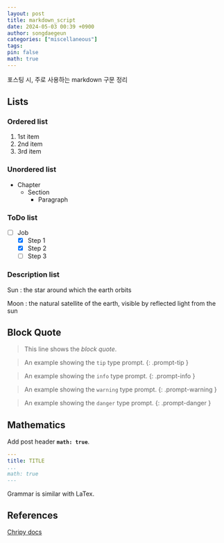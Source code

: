 ```yaml
---
layout: post
title: markdown_script
date: 2024-05-03 00:39 +0900
author: songdaegeun
categories: ["miscellaneous"]
tags:
pin: false
math: true
---
```


포스팅 시, 주로 사용하는 markdown 구문 정리 

## Lists

### Ordered list

1. 1st item
2. 2nd item
3. 3rd item

### Unordered list

- Chapter
  + Section
    * Paragraph

### ToDo list

- [ ] Job
  - [x] Step 1
  - [x] Step 2
  - [ ] Step 3

### Description list

Sun
: the star around which the earth orbits

Moon
: the natural satellite of the earth, visible by reflected light from the sun

## Block Quote

> This line shows the _block quote_.

> An example showing the `tip` type prompt.
{: .prompt-tip }

> An example showing the `info` type prompt.
{: .prompt-info }

> An example showing the `warning` type prompt.
{: .prompt-warning }

> An example showing the `danger` type prompt.
{: .prompt-danger }


## Mathematics

Add post header **`math: true`**.

```yaml
---
title: TITLE
...
math: true
---
```
Grammar is similar with LaTex. 

## References

[Chripy docs](https://chirpy.cotes.page/)